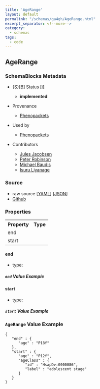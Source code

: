 ```yaml
---
title: 'AgeRange'
layout: default
permalink: "/schemas/ga4gh/AgeRange.html"
excerpt_separator: <!--more-->
category:
  - schemas
tags:
  - code
---
```



## AgeRange

### SchemaBlocks Metadata

* {S}[B] Status  [[i]](https://schemablocks.org/about/sb-status-levels.html)
    - __implemented__


* Provenance  

    - [Phenopackets](https://github.com/phenopackets/phenopacket-schema/blob/master/docs/agerange.rst)  

* Used by  

    - [Phenopackets](https://github.com/phenopackets/phenopacket-schema/blob/master/docs/agerange.rst)  

* Contributors  

    - [Jules Jacobsen](https://orcid.org/0000-0002-3265-15918)  
    - [Peter Robinson](https://orcid.org/0000-0002-0736-91998)  
    - [Michael Baudis](https://orcid.org/0000-0002-9903-4248)  
    - [Isuru Liyanage](https://orcid.org/0000-0002-4839-5158)  
<!--more-->

### Source

* raw source [[YAML](./AgeRange.yaml)] [[JSON](./AgeRange.json)] 
* [Github](https://github.com/ga4gh-schemablocks/playground/blob/master/sb-meta/AgeRange.yaml)

### Properties

<table>
  <tr>
    <th>Property</th>
    <th>Type</th>
  </tr>
  <tr>
    <td>end</td>
    <td></td>
  </tr>
  <tr>
    <td>start</td>
    <td></td>
  </tr>

</table>

    
#### end

* type: 



##### `end` Value Example  

    
#### start

* type: 



##### `start` Value Example  


### `AgeRange` Value Example  

```
{
   "end" : {
      "age" : "P18Y"
   },
   "start" : {
      "age" : "P12Y",
      "ageClass" : {
         "id" : "HsapDv:0000086",
         "label" : "adolescent stage"
      }
   }
}
```


